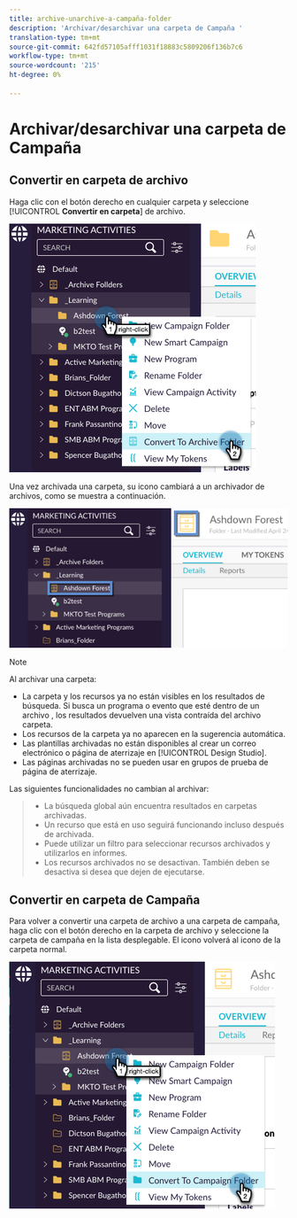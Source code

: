 ```yaml
---
title: archive-unarchive-a-campaña-folder
description: 'Archivar/desarchivar una carpeta de Campaña '
translation-type: tm+mt
source-git-commit: 642fd57105afff1031f18883c5809206f136b7c6
workflow-type: tm+mt
source-wordcount: '215'
ht-degree: 0%

---
```



# Archivar/desarchivar una carpeta de Campaña

## Convertir en carpeta de archivo

Haga clic con el botón derecho en cualquier carpeta y seleccione [!UICONTROL **Convertir en carpeta**] de archivo.

![Imagen uno](/help/sky/assets/campaign-folders/archive-unarchive-a-campaign-folder/archive-unarchive-a-campaign-folder-1.png)

Una vez archivada una carpeta, su icono cambiará a un archivador de archivos, como se muestra a continuación.

![Imagen dos](/help/sky/assets/campaign-folders/archive-unarchive-a-campaign-folder/archive-unarchive-a-campaign-folder-2.png)

>[!NOTE]
>
>Al archivar una carpeta:
>
>* La carpeta y los recursos ya no están visibles en los resultados de búsqueda.
   >Si busca un programa o evento que esté dentro de un archivo
   >, los resultados devuelven una vista contraída del archivo
   >carpeta.
>* Los recursos de la carpeta ya no aparecen en la sugerencia automática.
>* Las plantillas archivadas no están disponibles al crear un correo electrónico
   >o página de aterrizaje en [!UICONTROL Design Studio].
>* Las páginas archivadas no se pueden usar en grupos de prueba de página de aterrizaje.

>
>
Las siguientes funcionalidades no cambian al archivar:
>
>* La búsqueda global aún encuentra resultados en carpetas archivadas.
>* Un recurso que está en uso seguirá funcionando incluso después de
   >archivada.
>* Puede utilizar un filtro para seleccionar recursos archivados y utilizarlos en
   >informes.
>* Los recursos archivados no se desactivan. También deben
   >se desactiva si desea que dejen de ejecutarse.

>



## Convertir en carpeta de Campaña

Para volver a convertir una carpeta de archivo a una carpeta de campaña, haga clic con el botón derecho en la carpeta de archivo y seleccione la carpeta de campaña en la lista desplegable. El icono volverá al icono de la carpeta normal.

![Imagen tres](/help/sky/assets/campaign-folders/archive-unarchive-a-campaign-folder/archive-unarchive-a-campaign-folder-3.png)
